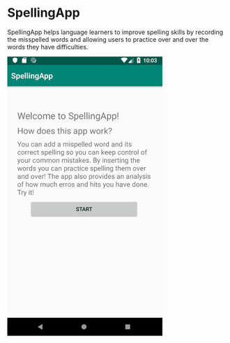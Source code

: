 # SpellingApp
SpellingApp helps language learners to improve spelling skills by recording the misspelled words and allowing users to practice over and over the words they have difficulties.

<img src=spelling.gif></img>
